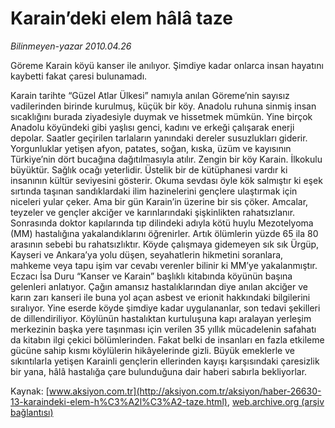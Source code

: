 # Karain’deki elem hâlâ taze

*Bilinmeyen-yazar 2010.04.26*

<font class="agenda2NewsSpot">
 Göreme Karain köyü kanser ile anılıyor. Şimdiye kadar onlarca insan hayatını kaybetti fakat çaresi bulunamadı.
</font>
<font class="newsDetail">
 <p class="MsoNormal">
  Karain tarihte “Güzel Atlar Ülkesi” namıyla anılan Göreme’nin sayısız vadilerinden birinde kurulmuş, küçük bir köy. Anadolu ruhuna sinmiş insan sıcaklığını burada ziyadesiyle duymak ve hissetmek mümkün. Yine birçok Anadolu köyündeki gibi yaşlısı genci, kadını ve erkeği çalışarak enerji depolar. Saatler geçirilen tarlaların yanındaki dereler susuzlukları giderir. Yorgunluklar yetişen afyon, patates, soğan, kıska, üzüm ve kayısının Türkiye’nin dört bucağına dağıtılmasıyla atılır. Zengin bir köy Karain. İlkokulu büyüktür. Sağlık ocağı yeterlidir. Üstelik bir de kütüphanesi vardır ki insanının kültür seviyesini gösterir. Okuma sevdası öyle kök salmıştır ki eşek sırtında taşınan sandıklardaki ilim hazinelerini gençlere ulaştırmak için niceleri yular çeker. Ama bir gün Karain’in üzerine bir sis çöker. Amcalar, teyzeler ve gençler akciğer ve karınlarındaki şişkinlikten rahatsızlanır. Sonrasında doktor kapılarında tıp dilindeki adıyla kötü huylu Mezotelyoma (MM) hastalığına yakalandıklarını öğrenirler. Artık ölümlerin yüzde 65 ila 80 arasının sebebi bu rahatsızlıktır. Köyde çalışmaya gidemeyen sık sık Ürgüp, Kayseri ve Ankara’ya yolu düşen, seyahatlerin hikmetini soranlara, mahkeme veya tapu işim var cevabı verenler bilinir ki MM’ye yakalanmıştır. Eczacı İsa Duru “Kanser ve Karain” başlıklı kitabında köyünün başına gelenleri anlatıyor. Çağın amansız hastalıklarından diye anılan akciğer ve karın zarı kanseri ile buna yol açan asbest ve erionit hakkındaki bilgilerini sıralıyor. Yine eserde köyde şimdiye kadar uygulananlar, son tedavi şekilleri de dillendiriliyor. Köylünün hastalıktan kurtuluşuna kapı aralayan yerleşim merkezinin başka yere taşınması için verilen 35 yıllık mücadelenin safahatı da kitabın ilgi çekici bölümlerinden. Fakat belki de insanları en fazla etkileme gücüne sahip kısmı köylülerin hikâyelerinde gizli. Büyük emeklerle ve sıkıntılarla yetişen Karainli gençlerin ellerinden kayışı karşısındaki çaresizlik bir yana, hâlâ hastalığa çare bulunduğuna dair haberi sabırla bekliyorlar.
 </p>
</font>

Kaynak: [www.aksiyon.com.tr](http://aksiyon.com.tr/aksiyon/haber-26630-13-karaindeki-elem-h%C3%A2l%C3%A2-taze.html), [web.archive.org (arşiv bağlantısı)](http://web.archive.org/web/20101210002950/http://aksiyon.com.tr/aksiyon/haber-26630-13-karaindeki-elem-h%C3%A2l%C3%A2-taze.html)
